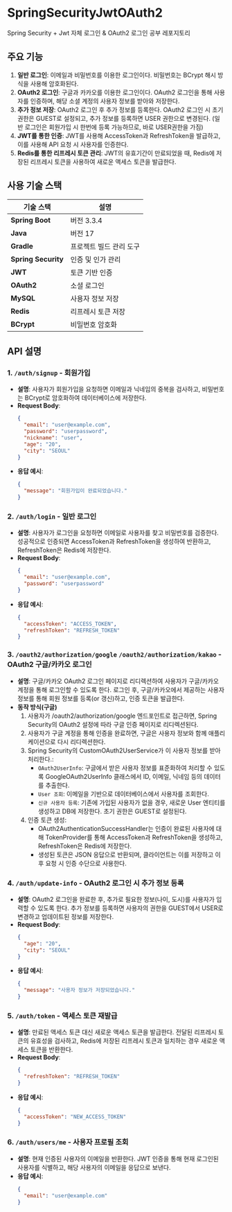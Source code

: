 # SpringSecurityJwtOAuth2
Spring Security + Jwt 자체 로그인 &amp; OAuth2 로그인 공부 레포지토리

## 주요 기능
1. **일반 로그인**: 이메일과 비밀번호를 이용한 로그인이다. 비밀번호는 BCrypt 해시 방식을 사용해 암호화된다.
2. **OAuth2 로그인**: 구글과 카카오를 이용한 로그인이다. OAuth2 로그인을 통해 사용자를 인증하며, 해당 소셜 계정의 사용자 정보를 받아와 저장한다.
3. **추가 정보 저장**: OAuth2 로그인 후 추가 정보를 등록한다. OAuth2 로그인 시 초기 권한은 GUEST로 설정되고, 추가 정보를 등록하면 USER 권한으로 변경된다. (일반 로그인은 회원가입 시 한번에 등록 가능하므로, 바로 USER권한을 가짐)
4. **JWT를 통한 인증**: JWT를 사용해 AccessToken과 RefreshToken을 발급하고, 이를 사용해 API 요청 시 사용자를 인증한다.
5. **Redis를 통한 리프레시 토큰 관리**: JWT의 유효기간이 만료되었을 때, Redis에 저장된 리프레시 토큰을 사용하여 새로운 액세스 토큰을 발급한다.

## 사용 기술 스택
| 기술 스택               | 설명         |
|-----------------------|------------|
| **Spring Boot**       | 버전 3.3.4   |
| **Java**              | 버전 17      |
| **Gradle**            | 프로젝트 빌드 관리 도구 |
| **Spring Security**   | 인증 및 인가 관리 |
| **JWT**               | 토큰 기반 인증   |
| **OAuth2**            | 소셜 로그인     |
| **MySQL**             | 사용자 정보 저장  |
| **Redis**             | 리프레시 토큰 저장 |
| **BCrypt**            | 비밀번호 암호화   |

## API 설명

### 1. `/auth/signup` - 회원가입
- **설명**: 사용자가 회원가입을 요청하면 이메일과 닉네임의 중복을 검사하고, 비밀번호는 BCrypt로 암호화하여 데이터베이스에 저장한다.
- **Request Body**:
  ```json
  {
    "email": "user@example.com",
    "password": "userpassword",
    "nickname": "user",
    "age": "20",
    "city": "SEOUL"
  }  
  ```
- **응답 예시**:
  ```json
  {
    "message": "회원가입이 완료되었습니다."
  }
  ```

### 2. `/auth/login` - 일반 로그인
- **설명**: 사용자가 로그인을 요청하면 이메일로 사용자를 찾고 비밀번호를 검증한다. 성공적으로 인증되면 AccessToken과 RefreshToken을 생성하여 반환하고, RefreshToken은 Redis에 저장한다.
- **Request Body**:
  ```json
  {
    "email": "user@example.com",
    "password": "userpassword"
  }  
  ```
- **응답 예시**:
  ```json
  {
    "accessToken": "ACCESS_TOKEN",
    "refreshToken": "REFRESH_TOKEN"
  }
  ```

### 3. `/oauth2/authorization/google` `/oauth2/authorization/kakao` - OAuth2 구글/카카오 로그인
- **설명**: 구글/카카오 OAuth2 로그인 페이지로 리디렉션하여 사용자가 구글/카카오 계정을 통해 로그인할 수 있도록 한다. 로그인 후, 구글/카카오에서 제공하는 사용자 정보를 통해 회원 정보를 등록(or 갱신)하고, 인증 토큰을 발급한다.
- **동작 방식(구글)**
    1. 사용자가 /oauth2/authorization/google 엔드포인트로 접근하면, Spring Security의 OAuth2 설정에 따라 구글 인증 페이지로 리디렉션된다.
    2. 사용자가 구글 계정을 통해 인증을 완료하면, 구글은 사용자 정보와 함께 애플리케이션으로 다시 리디렉션한다.
    3. Spring Security의 CustomOAuth2UserService가 이 사용자 정보를 받아 처리한다.:
        - `OAuth2UserInfo`: 구글에서 받은 사용자 정보를 표준화하여 처리할 수 있도록 GoogleOAuth2UserInfo 클래스에서 ID, 이메일, 닉네임 등의 데이터를 추출한다.
        - `User 조회`: 이메일을 기반으로 데이터베이스에서 사용자를 조회한다.
        - `신규 사용자 등록`: 기존에 가입된 사용자가 없을 경우, 새로운 User 엔티티를 생성하고 DB에 저장한다. 초기 권한은 GUEST로 설정된다.
    4. 인증 토큰 생성:
        - OAuth2AuthenticationSuccessHandler는 인증이 완료된 사용자에 대해 TokenProvider를 통해 AccessToken과 RefreshToken을 생성하고, RefreshToken은 Redis에 저장한다.
        - 생성된 토큰은 JSON 응답으로 반환되며, 클라이언트는 이를 저장하고 이후 요청 시 인증 수단으로 사용한다.

### 4. `/auth/update-info` - OAuth2 로그인 시 추가 정보 등록
- **설명**: OAuth2 로그인을 완료한 후, 추가로 필요한 정보(나이, 도시)를 사용자가 입력할 수 있도록 한다. 추가 정보를 등록하면 사용자의 권한을 GUEST에서 USER로 변경하고 업데이트된 정보를 저장한다.
- **Request Body**:
  ```json
  {
    "age": "20",
    "city": "SEOUL"
  }
  ```
- **응답 예시**:
  ```json
  {
    "message": "사용자 정보가 저장되었습니다."
  }
  ```

### 5. `/auth/token` - 액세스 토큰 재발급
- **설명**: 만료된 액세스 토큰 대신 새로운 액세스 토큰을 발급한다. 전달된 리프레시 토큰의 유효성을 검사하고, Redis에 저장된 리프레시 토큰과 일치하는 경우 새로운 액세스 토큰을 반환한다.
- **Request Body**:
  ```json
  {
    "refreshToken": "REFRESH_TOKEN"
  }
  ```
- **응답 예시**:
  ```json
  {
    "accessToken": "NEW_ACCESS_TOKEN"
  }
  ```

### 6. `/auth/users/me` - 사용자 프로필 조회
- **설명**: 현재 인증된 사용자의 이메일을 반환한다. JWT 인증을 통해 현재 로그인된 사용자를 식별하고, 해당 사용자의 이메일을 응답으로 보낸다.
- **응답 예시**:
  ```json
  {
    "email": "user@example.com"
  }
  ```

